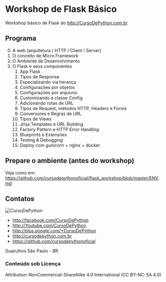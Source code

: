 # Workshop de Flask Básico

Workshop básico de Flask do http://CursoDePython.com.br

## Programa

0. A web (arquitetura / HTTP / Client / Server)
1. O conceito de Micro Framework
2. O Ambiente de Desenvolvimento
3. O Flask e seus componentes
    1. App Flask
    2. Tipos de Response
    3. Especializando via herança
    4. Configurações por objetos
    5. Configurações por arquivos
    6. Customizando a classe Config
    7. Adicionando rotas de URL
    8. Tipos de Request, métodos HTTP, Headers e Forms
    9. Conversores e Regras de URL
    10. Tipos de Views
    11. Jinja Templates e URL Building
    12. Factory Pattern e HTTP Error Handling
    13. Blueprints e Extensões
    14. Testing & Debugging
    15. Deploy com gunicorn + nginx + docker


## Prepare o ambiente (antes do workshop)

Veja como em: https://github.com/cursodepythonoficial/flask_workshop/blob/master/ENV.md

## Contatos


![CursoDePython](https://avatars2.githubusercontent.com/u/31020499?v=4&s=200)

- http://facebook.com/CursoDePython
- http://Youtube.com/CursoDePython
- http://plus.google.com/+CursoDePython
- http://cursodepython.com.br
- https://github.com/cursodepythonoficial

Guarulhos São Paulo - BR

### Conteúdo sob Licença

Attribution-NonCommercial-ShareAlike 4.0 International (CC BY-NC-SA 4.0)
